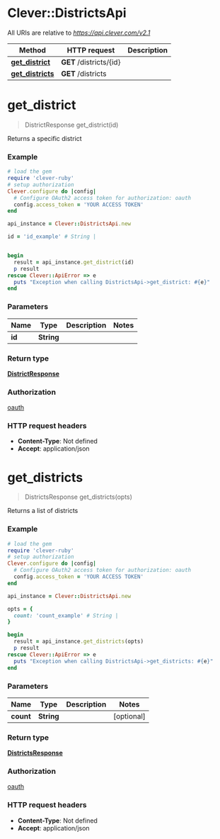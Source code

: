 # Clever::DistrictsApi

All URIs are relative to *https://api.clever.com/v2.1*

Method | HTTP request | Description
------------- | ------------- | -------------
[**get_district**](DistrictsApi.md#get_district) | **GET** /districts/{id} | 
[**get_districts**](DistrictsApi.md#get_districts) | **GET** /districts | 


# **get_district**
> DistrictResponse get_district(id)



Returns a specific district

### Example
```ruby
# load the gem
require 'clever-ruby'
# setup authorization
Clever.configure do |config|
  # Configure OAuth2 access token for authorization: oauth
  config.access_token = 'YOUR ACCESS TOKEN'
end

api_instance = Clever::DistrictsApi.new

id = 'id_example' # String | 


begin
  result = api_instance.get_district(id)
  p result
rescue Clever::ApiError => e
  puts "Exception when calling DistrictsApi->get_district: #{e}"
end
```

### Parameters

Name | Type | Description  | Notes
------------- | ------------- | ------------- | -------------
 **id** | **String**|  | 

### Return type

[**DistrictResponse**](DistrictResponse.md)

### Authorization

[oauth](../README.md#oauth)

### HTTP request headers

 - **Content-Type**: Not defined
 - **Accept**: application/json



# **get_districts**
> DistrictsResponse get_districts(opts)



Returns a list of districts

### Example
```ruby
# load the gem
require 'clever-ruby'
# setup authorization
Clever.configure do |config|
  # Configure OAuth2 access token for authorization: oauth
  config.access_token = 'YOUR ACCESS TOKEN'
end

api_instance = Clever::DistrictsApi.new

opts = { 
  count: 'count_example' # String | 
}

begin
  result = api_instance.get_districts(opts)
  p result
rescue Clever::ApiError => e
  puts "Exception when calling DistrictsApi->get_districts: #{e}"
end
```

### Parameters

Name | Type | Description  | Notes
------------- | ------------- | ------------- | -------------
 **count** | **String**|  | [optional] 

### Return type

[**DistrictsResponse**](DistrictsResponse.md)

### Authorization

[oauth](../README.md#oauth)

### HTTP request headers

 - **Content-Type**: Not defined
 - **Accept**: application/json



